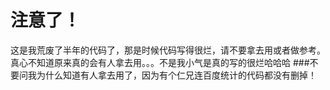#  注意了！
这是我荒废了半年的代码了，那是时候代码写得很烂，请不要拿去用或者做参考。
真心不知道原来真的会有人拿去用。。。不是我小气是真的写的很烂哈哈哈
###不要问我为什么知道有人拿去用了，因为有个仁兄连百度统计的代码都没有删掉！
